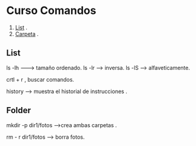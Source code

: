 # Curso Comandos

1. [List](#list) .
2. [Carpeta](#folder) .

## List
<a name="list">
 ls -lh  ---> tamaño ordenado. 
 ls -lr  --> inversa. 
 ls -lS  --> alfaveticamente. 

 crtl + r , buscar comandos.

 history --> muestra el historial de instrucciones .
</a>

## Folder
<a name="folder">
  
mkdir -p dir1/fotos   -->crea ambas carpetas .

rm - r dir1/fotos  --> borra fotos.
</a>
